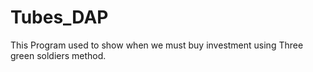 # Tubes_DAP

This Program used to show when we must buy investment using Three green soldiers method.
